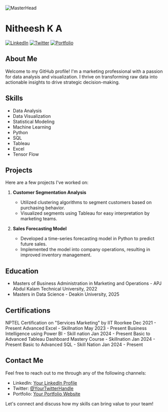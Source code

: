 ![MasterHead](https://media.licdn.com/dms/image/C4D12AQESj72-s5gEKg/article-cover_image-shrink_600_2000/0/1626753867110?e=1720051200&v=beta&t=K84aVjw2a4lqeovTG2vcJkAbTjBomhzp6F2oHTbgkiw)


# Nitheesh K A

[![LinkedIn](https://img.shields.io/badge/LinkedIn-Connect-blue)](https://www.linkedin.com/in/nitheesh-ka/)
[![Twitter](https://img.shields.io/badge/Twitter-Follow-blue)](https://twitter.com/NitheeshKA93833)
[![Portfolio](https://img.shields.io/badge/Portfolio-Visit-orange)](https://your-portfolio-website.com)

## About Me

Welcome to my GitHub profile! I'm a marketing professional with a passion for data analysis and visualization. I thrive on transforming raw data into actionable insights to drive strategic decision-making.

## Skills

- Data Analysis
- Data Visualization
- Statistical Modeling
- Machine Learning
- Python
- SQL
- Tableau
- Excel
- Tensor Flow

## Projects

Here are a few projects I've worked on:

1. **Customer Segmentation Analysis**
   - Utilized clustering algorithms to segment customers based on purchasing behavior.
   - Visualized segments using Tableau for easy interpretation by marketing teams.

2. **Sales Forecasting Model**
   - Developed a time-series forecasting model in Python to predict future sales.
   - Implemented the model into company operations, resulting in improved inventory management.

## Education

- Masters of Business Administration in Marketing and Operations - APJ Abdul Kalam Technical University, 2022
- Masters in Data Science - Deakin University, 2025

## Certifications

NPTEL Certification on "Services Marketing" by IIT Roorkee Dec 2021 - Present
Advanced Excel - Skillnation May 2023 - Present
Business Intelligence using Power BI - Skill nation Jan 2024 - Present
Basic to Advanced Tableau Dashboard Mastery Course - Skillnation Jan 2024 - Present
Basic to Advanced SQL - Skill Nation Jan 2024 - Present

## Contact Me

Feel free to reach out to me through any of the following channels:

- LinkedIn: [Your LinkedIn Profile](https://www.linkedin.com/in/nitheesh-ka/)
- Twitter: [@YourTwitterHandle](https://twitter.com/NitheeshKA93833)
- Portfolio: [Your Portfolio Website](https://your-portfolio-website.com)

Let's connect and discuss how my skills can bring value to your team!
